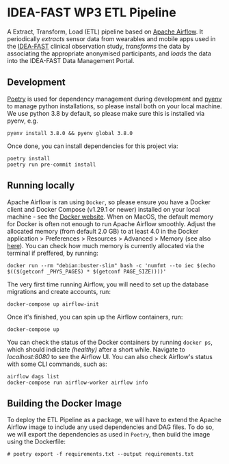 # IDEA-FAST WP3 ETL Pipeline

A Extract, Transform, Load (ETL) pipeline based on [Apache Airflow](https://airflow.apache.org/). It periodically _extracts_ sensor data from wearables and mobile apps used in the [IDEA-FAST](www.idea-fast.eu) clinical observation study, _transforms_ the data by associating the appropriate anonymised participants, and _loads_ the data into the IDEA-FAST Data Management Portal.

## Development

[Poetry](https://python-poetry.org/) is used for dependency management during development and [pyenv](https://github.com/pyenv/pyenv) to manage python installations, so please install both on your local machine. We use python 3.8 by default, so please make sure this is installed via pyenv, e.g.

```shell
pyenv install 3.8.0 && pyenv global 3.8.0
```

Once done, you can install dependencies for this project via:

```shell
poetry install
poetry run pre-commit install
```

## Running locally

Apache Airflow is ran using `Docker`, so please ensure you have a Docker client and Docker Compose (v1.29.1 or newer) installed on your local machine - see the [Docker website](https://docs.docker.com/get-started/). When on MacOS, the default memory for Docker is often not enough to run Apache Airflow smoothly. Adjust the allocated memory (from default 2.0 GB) to at least 4.0 in the Docker application > Preferences > Resources > Advanced > Memory (see also [here](https://docs.docker.com/desktop/mac/#advanced)). You can check how much memory is currently allocated via the terminal if preffered, by running:

```shell
docker run --rm "debian:buster-slim" bash -c 'numfmt --to iec $(echo $(($(getconf _PHYS_PAGES) * $(getconf PAGE_SIZE))))'
```

The very first time running Airflow, you will need to set up the database migrations and create accounts, run:

```shell
docker-compose up airflow-init
```

Once it's finished, you can spin up the Airflow containers, run:

```shell
docker-compose up
```

You can check the status of the Docker containers by running `docker ps`, which should indiciate _(healthy)_ after a short while.
Navigate to _localhost:8080_ to see the Airflow UI. You can also check Airflow's status with some CLI commands, such as:

```shell
airflow dags list
docker-compose run airflow-worker airflow info
```

## Building the Docker Image

To deploy the ETL Pipeline as a package, we will have to extend the Apache Airflow image to include any used dependencies and DAG files. To do so, we will export the dependencies as used in `Poetry`, then build the image using the Dockerfile:

```shell
# poetry export -f requirements.txt --output requirements.txt
```